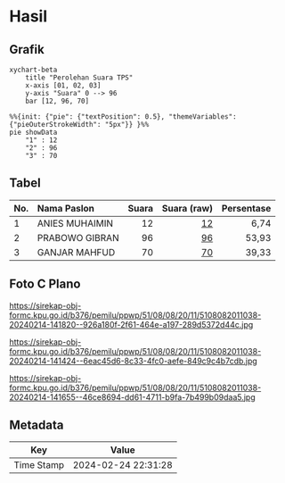 # Hasil

## Grafik

```mermaid
xychart-beta
    title "Perolehan Suara TPS"
    x-axis [01, 02, 03]
    y-axis "Suara" 0 --> 96
    bar [12, 96, 70]
```

```mermaid
%%{init: {"pie": {"textPosition": 0.5}, "themeVariables": {"pieOuterStrokeWidth": "5px"}} }%%
pie showData
    "1" : 12
    "2" : 96
    "3" : 70
```

## Tabel

| No. | Nama Paslon    | Suara | Suara (raw) | Persentase |
|:--- |:-------------- | -----:| -----------:| ----------:|
| 1   | ANIES MUHAIMIN | 12    | [12][p-1]   | 6,74       |
| 2   | PRABOWO GIBRAN | 96    | [96][p-2]   | 53,93      |
| 3   | GANJAR MAHFUD  | 70    | [70][p-3]   | 39,33      |


[p-1]: https://github.com/gigit-pemilu/pemilu-2024-51-bali/blob/main/pilpres/hitung-suara/sub/51-bali/sub/08-buleleng/sub/08-kubutambahan/sub/2011-kubutambahan/sub/038-tps/sub/paslon-1.txt
[p-2]: https://github.com/gigit-pemilu/pemilu-2024-51-bali/blob/main/pilpres/hitung-suara/sub/51-bali/sub/08-buleleng/sub/08-kubutambahan/sub/2011-kubutambahan/sub/038-tps/sub/paslon-2.txt
[p-3]: https://github.com/gigit-pemilu/pemilu-2024-51-bali/blob/main/pilpres/hitung-suara/sub/51-bali/sub/08-buleleng/sub/08-kubutambahan/sub/2011-kubutambahan/sub/038-tps/sub/paslon-3.txt

## Foto C Plano

https://sirekap-obj-formc.kpu.go.id/b376/pemilu/ppwp/51/08/08/20/11/5108082011038-20240214-141820--926a180f-2f61-464e-a197-289d5372d44c.jpg

https://sirekap-obj-formc.kpu.go.id/b376/pemilu/ppwp/51/08/08/20/11/5108082011038-20240214-141424--6eac45d6-8c33-4fc0-aefe-849c9c4b7cdb.jpg

https://sirekap-obj-formc.kpu.go.id/b376/pemilu/ppwp/51/08/08/20/11/5108082011038-20240214-141655--46ce8694-dd61-4711-b9fa-7b499b09daa5.jpg


## Metadata

| Key        | Value               |
| ---------- | ------------------- |
| Time Stamp | 2024-02-24 22:31:28 |




